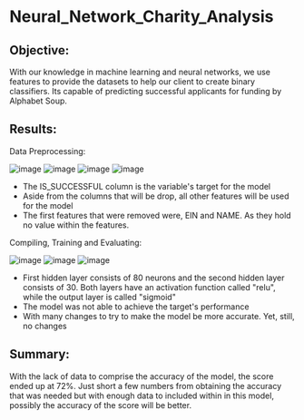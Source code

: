 # Neural_Network_Charity_Analysis

## Objective:
With our knowledge in machine learning and neural networks, we use features to provide the datasets to help our client to create binary classifiers. Its capable of predicting successful applicants for funding by Alphabet Soup. 

## Results:
Data Preprocessing:

![image](https://user-images.githubusercontent.com/77694480/125216990-a74c6580-e28d-11eb-9793-3ba5de10dc15.png)
![image](https://user-images.githubusercontent.com/77694480/125217032-b501eb00-e28d-11eb-8906-b8733bc949e1.png)
![image](https://user-images.githubusercontent.com/77694480/125217056-c0edad00-e28d-11eb-85dd-b2e39ca3324e.png)
![image](https://user-images.githubusercontent.com/77694480/125217073-cb0fab80-e28d-11eb-8460-404d05acbc7b.png)

- The IS_SUCCESSFUL column is the variable's target for the model
- Aside from the columns that will be drop, all other features will be used for the model
- The first features that were removed were, EIN and NAME. As they hold no value within the features. 

Compiling, Training and Evaluating:

![image](https://user-images.githubusercontent.com/77694480/125217729-5ccbe880-e28f-11eb-8d99-d1bdd9f7ea07.png)
![image](https://user-images.githubusercontent.com/77694480/125217754-6ead8b80-e28f-11eb-829d-e8547ce4526d.png)
![image](https://user-images.githubusercontent.com/77694480/125217779-7ec56b00-e28f-11eb-8cfc-00a1a1ca1640.png)

- First hidden layer consists of 80 neurons and the second hidden layer consists of 30. Both layers have an activation function called "relu", while the output layer is called "sigmoid"
- The model was not able to achieve the target's performance
- With many changes to try to make the model be more accurate. Yet, still, no changes

## Summary:
With the lack of data to comprise the accuracy of the model, the score ended up at 72%. Just short a few numbers from obtaining the accuracy that was needed but with enough data to included within in this model, possibly the accuracy of the score will be better.
